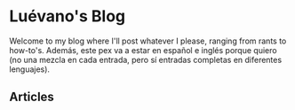 # Luévano's Blog

Welcome to my blog where I'll post whatever I please, ranging from rants to how-to's. Además, este pex va a estar en español e inglés porque quiero (no una mezcla en cada entrada, pero sí entradas completas en diferentes lenguajes).

## Articles
